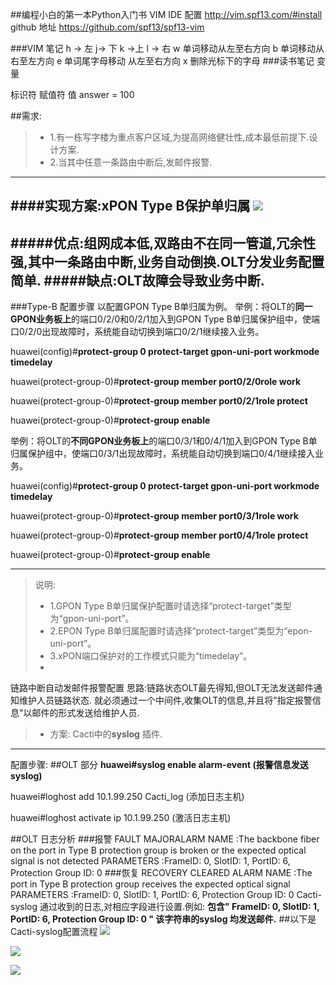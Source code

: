 ##编程小白的第一本Python入门书
VIM IDE 配置 
http://vim.spf13.com/#install 
github 地址 https://github.com/spf13/spf13-vim


###VIM 笔记
h -> 左 j-> 下 k ->上 l -> 右
w 单词移动从左至右方向 b 单词移动从右至左方向
e 单词尾字母移动 从左至右方向
x 删除光标下的字母
###读书笔记
变量 

标识符 赋值符 值
answer =    100


##需求:
> * 1.有一栋写字楼为重点客户区域,为提高网络健壮性,成本最低前提下.设计方案.        
> * 2.当其中任意一条路由中断后,发邮件报警.

---

####实现方案:xPON Type B保护单归属
![](http://upload-images.jianshu.io/upload_images/1912049-ccda8129de8313f4.png?imageMogr2/auto-orient/strip%7CimageView2/2/w/1240)
---
#####优点:组网成本低,双路由不在同一管道,冗余性强,其中一条路由中断,业务自动倒换.OLT分发业务配置简单.
#####缺点:OLT故障会导致业务中断.
---
###Type-B 配置步骤
以配置GPON Type B单归属为例。
举例：将OLT的**同一GPON业务板上**的端口0/2/0和0/2/1加入到GPON Type B单归属保护组中，使端口0/2/0出现故障时，系统能自动切换到端口0/2/1继续接入业务。

huawei(config)#**protect-group 0 protect-target gpon-uni-port workmode timedelay**

huawei(protect-group-0)#**protect-group member port0/2/0role work**

huawei(protect-group-0)#**protect-group member port0/2/1role protect**

huawei(protect-group-0)#**protect-group enable**


举例：将OLT的**不同GPON业务板上**的端口0/3/1和0/4/1加入到GPON Type B单归属保护组中，使端口0/3/1出现故障时，系统能自动切换到端口0/4/1继续接入业务。

huawei(config)#**protect-group 0 protect-target gpon-uni-port workmode timedelay**

huawei(protect-group-0)#**protect-group member port0/3/1role work**

huawei(protect-group-0)#**protect-group member port0/4/1role protect**

huawei(protect-group-0)#**protect-group enable**

---

>说明:
>
> * 1.GPON Type B单归属保护配置时请选择“protect-target”类型为“gpon-uni-port”。
> * 2.EPON Type B单归属配置时请选择“protect-target”类型为“epon-uni-port”。
> * 3.xPON端口保护对的工作模式只能为“timedelay”。
> * 
链路中断自动发邮件报警配置
思路:链路状态OLT最先得知,但OLT无法发送邮件通知维护人员链路状态.
就必须通过一个中间件,收集OLT的信息,并且将"指定报警信息"以邮件的形式发送给维护人员.
> * 方案: Cacti中的**syslog** 插件.

---

配置步骤:
##OLT 部分
**huawei#syslog enable alarm-event (报警信息发送syslog)**

huawei#loghost add 10.1.99.250 Cacti_log (添加日志主机)

huawei#loghost activate ip 10.1.99.250 (激活日志主机)

##OLT 日志分析
###报警
FAULT MAJORALARM NAME :The backbone fiber on the port in Type B protection group is broken or the expected optical signal is not detected PARAMETERS :FrameID: 0, SlotID: 1, PortID: 6, Protection Group ID: 0
###恢复
RECOVERY CLEARED ALARM NAME :The port in Type B protection group receives the expected optical signal PARAMETERS :FrameID: 0, SlotID: 1, PortID: 6, Protection Group ID: 0
Cacti-syslog
通过收到的日志,对相应字段进行设置.例如:
**包含" FrameID: 0, SlotID: 1, PortID: 6, Protection Group ID: 0 " 该字符串的syslog 均发送邮件.**
##以下是Cacti-syslog配置流程
![](http://upload-images.jianshu.io/upload_images/1912049-f9c1b793a15d7b6f.png?imageMogr2/auto-orient/strip%7CimageView2/2/w/1240)

![](http://upload-images.jianshu.io/upload_images/1912049-6e96fb2e45838747.png?imageMogr2/auto-orient/strip%7CimageView2/2/w/1240)

![](http://upload-images.jianshu.io/upload_images/1912049-53a8e9f35a654b0b.png?imageMogr2/auto-orient/strip%7CimageView2/2/w/1240)
